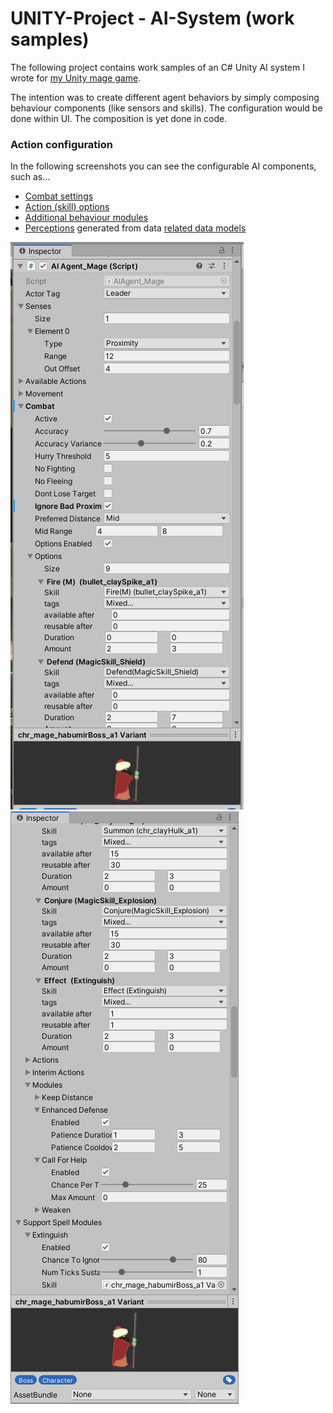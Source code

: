 # UNITY-Project - AI-System (work samples)

The following project contains work samples of an C# Unity AI system I wrote for [my Unity mage game](https://spiele-oder-so.de/mage-game.html).

The intention was to create different agent behaviors by simply composing behaviour components (like sensors and skills).
The configuration would be done within UI. The composition is yet done in code.

### Action configuration

In the following screenshots you can see the configurable AI components, such as...

- [Combat settings](./Source/Data/AICombatSettings.cs)
- [Action (skill) options](./Source/Data/AIActionOption.cs)
- [Additional behaviour modules](./Source/Data/Modules)
- [Perceptions](./Perception/ProximityPerception.cs) generated from data [related data models](./Data/PerceptionData.cs)

![Image 1](./Images/AgentConfiguration_Mage_1.png)
![Image 2](./Images/AgentConfiguration_Mage_2.png)
